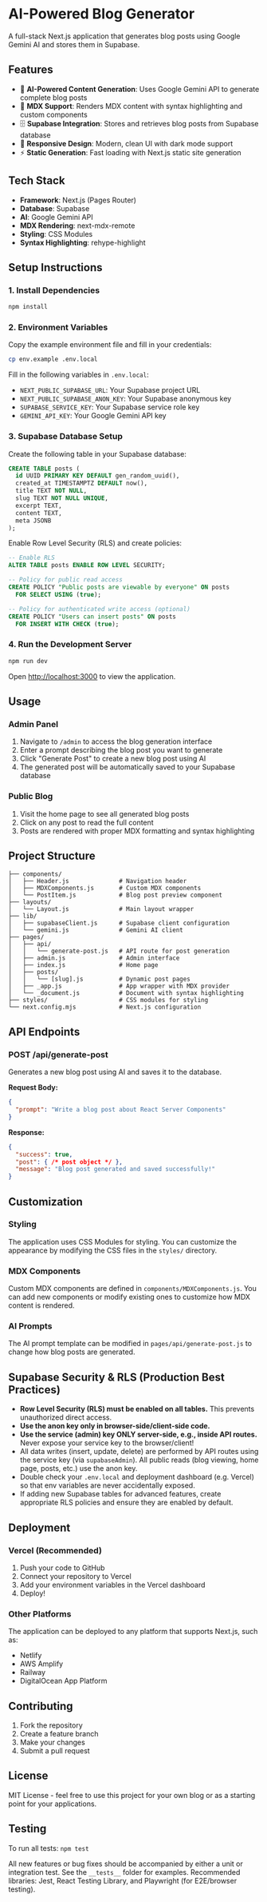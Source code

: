 # AI-Powered Blog Generator

A full-stack Next.js application that generates blog posts using Google Gemini AI and stores them in Supabase.

## Features

- 🤖 **AI-Powered Content Generation**: Uses Google Gemini API to generate complete blog posts
- 📝 **MDX Support**: Renders MDX content with syntax highlighting and custom components
- 🗄️ **Supabase Integration**: Stores and retrieves blog posts from Supabase database
- 🎨 **Responsive Design**: Modern, clean UI with dark mode support
- ⚡ **Static Generation**: Fast loading with Next.js static site generation

## Tech Stack

- **Framework**: Next.js (Pages Router)
- **Database**: Supabase
- **AI**: Google Gemini API
- **MDX Rendering**: next-mdx-remote
- **Styling**: CSS Modules
- **Syntax Highlighting**: rehype-highlight

## Setup Instructions

### 1. Install Dependencies

```bash
npm install
```

### 2. Environment Variables

Copy the example environment file and fill in your credentials:

```bash
cp env.example .env.local
```

Fill in the following variables in `.env.local`:

- `NEXT_PUBLIC_SUPABASE_URL`: Your Supabase project URL
- `NEXT_PUBLIC_SUPABASE_ANON_KEY`: Your Supabase anonymous key
- `SUPABASE_SERVICE_KEY`: Your Supabase service role key
- `GEMINI_API_KEY`: Your Google Gemini API key

### 3. Supabase Database Setup

Create the following table in your Supabase database:

```sql
CREATE TABLE posts (
  id UUID PRIMARY KEY DEFAULT gen_random_uuid(),
  created_at TIMESTAMPTZ DEFAULT now(),
  title TEXT NOT NULL,
  slug TEXT NOT NULL UNIQUE,
  excerpt TEXT,
  content TEXT,
  meta JSONB
);
```

Enable Row Level Security (RLS) and create policies:

```sql
-- Enable RLS
ALTER TABLE posts ENABLE ROW LEVEL SECURITY;

-- Policy for public read access
CREATE POLICY "Public posts are viewable by everyone" ON posts
  FOR SELECT USING (true);

-- Policy for authenticated write access (optional)
CREATE POLICY "Users can insert posts" ON posts
  FOR INSERT WITH CHECK (true);
```

### 4. Run the Development Server

```bash
npm run dev
```

Open [http://localhost:3000](http://localhost:3000) to view the application.

## Usage

### Admin Panel

1. Navigate to `/admin` to access the blog generation interface
2. Enter a prompt describing the blog post you want to generate
3. Click "Generate Post" to create a new blog post using AI
4. The generated post will be automatically saved to your Supabase database

### Public Blog

1. Visit the home page to see all generated blog posts
2. Click on any post to read the full content
3. Posts are rendered with proper MDX formatting and syntax highlighting

## Project Structure

```
├── components/
│   ├── Header.js              # Navigation header
│   ├── MDXComponents.js       # Custom MDX components
│   └── PostItem.js            # Blog post preview component
├── layouts/
│   └── Layout.js              # Main layout wrapper
├── lib/
│   ├── supabaseClient.js      # Supabase client configuration
│   └── gemini.js              # Gemini AI client
├── pages/
│   ├── api/
│   │   └── generate-post.js   # API route for post generation
│   ├── admin.js               # Admin interface
│   ├── index.js               # Home page
│   ├── posts/
│   │   └── [slug].js          # Dynamic post pages
│   ├── _app.js                # App wrapper with MDX provider
│   └── _document.js           # Document with syntax highlighting
├── styles/                    # CSS modules for styling
└── next.config.mjs            # Next.js configuration
```

## API Endpoints

### POST /api/generate-post

Generates a new blog post using AI and saves it to the database.

**Request Body:**
```json
{
  "prompt": "Write a blog post about React Server Components"
}
```

**Response:**
```json
{
  "success": true,
  "post": { /* post object */ },
  "message": "Blog post generated and saved successfully!"
}
```

## Customization

### Styling

The application uses CSS Modules for styling. You can customize the appearance by modifying the CSS files in the `styles/` directory.

### MDX Components

Custom MDX components are defined in `components/MDXComponents.js`. You can add new components or modify existing ones to customize how MDX content is rendered.

### AI Prompts

The AI prompt template can be modified in `pages/api/generate-post.js` to change how blog posts are generated.

## Supabase Security & RLS (Production Best Practices)

- **Row Level Security (RLS) must be enabled on all tables.** This prevents unauthorized direct access.
- **Use the anon key only in browser-side/client-side code.**
- **Use the service (admin) key ONLY server-side, e.g., inside API routes.** Never expose your service key to the browser/client!
- All data writes (insert, update, delete) are performed by API routes using the service key (via `supabaseAdmin`). All public reads (blog viewing, home page, posts, etc.) use the anon key.
- Double check your `.env.local` and deployment dashboard (e.g. Vercel) so that env variables are never accidentally exposed.
- If adding new Supabase tables for advanced features, create appropriate RLS policies and ensure they are enabled by default.

## Deployment

### Vercel (Recommended)

1. Push your code to GitHub
2. Connect your repository to Vercel
3. Add your environment variables in the Vercel dashboard
4. Deploy!

### Other Platforms

The application can be deployed to any platform that supports Next.js, such as:
- Netlify
- AWS Amplify
- Railway
- DigitalOcean App Platform

## Contributing

1. Fork the repository
2. Create a feature branch
3. Make your changes
4. Submit a pull request

## License

MIT License - feel free to use this project for your own blog or as a starting point for your applications.

## Testing

To run all tests: `npm test`

All new features or bug fixes should be accompanied by either a unit or integration test. See the `__tests__` folder for examples. Recommended libraries: Jest, React Testing Library, and Playwright (for E2E/browser testing).
